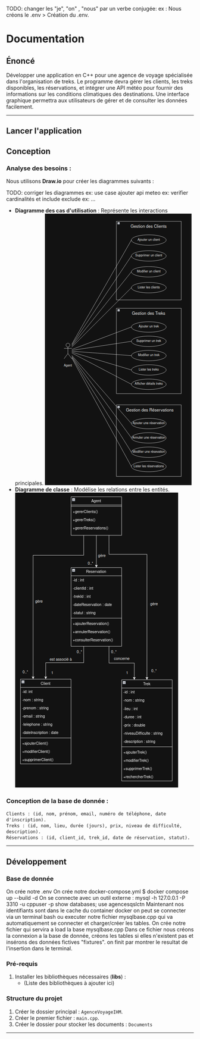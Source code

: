 TODO: changer les "je", "on" , "nous" par un verbe conjugée:
   ex : Nous créons le .env > Création du .env.
# Documentation

## Énoncé

Développer une application en C++ pour une agence de voyage spécialisée dans l'organisation de treks. Le programme devra gérer les clients, les treks disponibles, les réservations, et intégrer une API météo pour fournir des informations sur les conditions climatiques des destinations. Une interface graphique permettra aux utilisateurs de gérer et de consulter les données facilement.

---

## Lancer l'application


## Conception

### Analyse des besoins :
Nous utilisons **Draw.io** pour créer les diagrammes suivants :

TODO: corriger les diagrammes
ex: use case ajouter api meteo
ex: verifier cardinalités et include exclude
ex: ...

- **Diagramme des cas d'utilisation** : Représente les interactions principales.
![screenshot](Documents/DiagrammeCasUtilisations/DUse.png)
- **Diagramme de classe** : Modélise les relations entre les entités.
![screenshot](Documents/DiagrammeDeClasse/DClasse.png)

### Conception de la base de donnée :
    Clients : (id, nom, prénom, email, numéro de téléphone, date d'inscription).
    Treks : (id, nom, lieu, durée (jours), prix, niveau de difficulté, description).
    Réservations : (id, client_id, trek_id, date de réservation, statut).
---

## Développement

### Base de donnée
   On crée notre .env
   On crée notre docker-compose.yml
      $ docker compose up --build -d
      On se connecte avec un outil externe :
         mysql -h 127.0.0.1 -P 3310 -u cppuser -p
            show databases;
            use agencesqslctn
      Maintenant nos identifiants sont dans le cache du container docker on peut se connecter via un terminal bash ou executer notre fichier  mysqlbase.cpp qui va automatiquement se connecter et charger/créer les tables.
   On crée notre fichier qui servira a load la base mysqlbase.cpp
      Dans ce fichier nous créons la connexion a la base de donnée, créons les tables si elles n'existent pas et insérons des données fictives "fixtures". on finit par montrer le resultat de l'insertion dans le terminal.

### Pré-requis

1. Installer les bibliothèques nécessaires (**libs**) :
   - (Liste des bibliothèques à ajouter ici)

### Structure du projet

1. Créer le dossier principal : `AgenceVoyageIHM`.
2. Créer le premier fichier : `main.cpp`.
3. Créer le dossier pour stocker les documents : `Documents`

---
